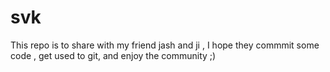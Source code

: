 svk
===
This repo is to share with my friend jash and ji ,
I hope they commmit some code , get used to git, and enjoy the community ;)

